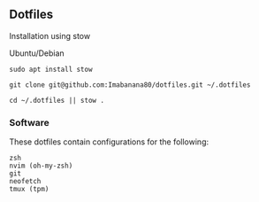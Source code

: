 ## Dotfiles
Installation using stow

Ubuntu/Debian
```
sudo apt install stow
```
```
git clone git@github.com:Imabanana80/dotfiles.git ~/.dotfiles
```
```
cd ~/.dotfiles || stow .
```

### Software
These dotfiles contain configurations for the following:
```
zsh
nvim (oh-my-zsh)
git
neofetch
tmux (tpm)
```
